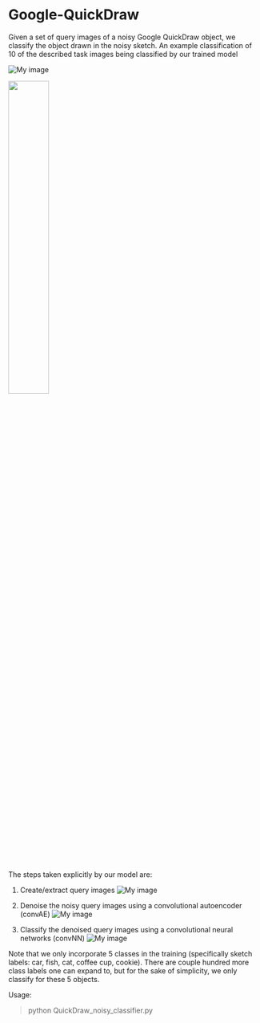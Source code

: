 # Google-QuickDraw

Given a set of query images of a noisy Google QuickDraw object, we classify the object drawn in the noisy sketch. An example classification of 10 of the described task images being classified by our trained model 

![My image](https://github.com/ankonzoid/Google-QuickDraw/blob/master/answer/MAIN_result.png)

<img src="https://github.com/ankonzoid/Google-QuickDraw/blob/master/answer/MAIN_result.png" width="40%">

The steps taken explicitly by our model are:

1) Create/extract query images
![My image](https://github.com/ankonzoid/Google-QuickDraw/blob/master/answer/query.png)

2) Denoise the noisy query images using a convolutional autoencoder (convAE)
![My image](https://github.com/ankonzoid/Google-QuickDraw/blob/master/answer/CAE_result.png)

3) Classify the denoised query images using a convolutional neural networks (convNN)
![My image](https://github.com/ankonzoid/Google-QuickDraw/blob/master/answer/CNN_result.png)

Note that we only incorporate 5 classes in the training (specifically sketch labels: car, fish, cat, coffee cup, cookie). There are couple hundred more class labels one can expand to, but for the sake of simplicity, we only classify for these 5 objects.


Usage:
> python QuickDraw_noisy_classifier.py